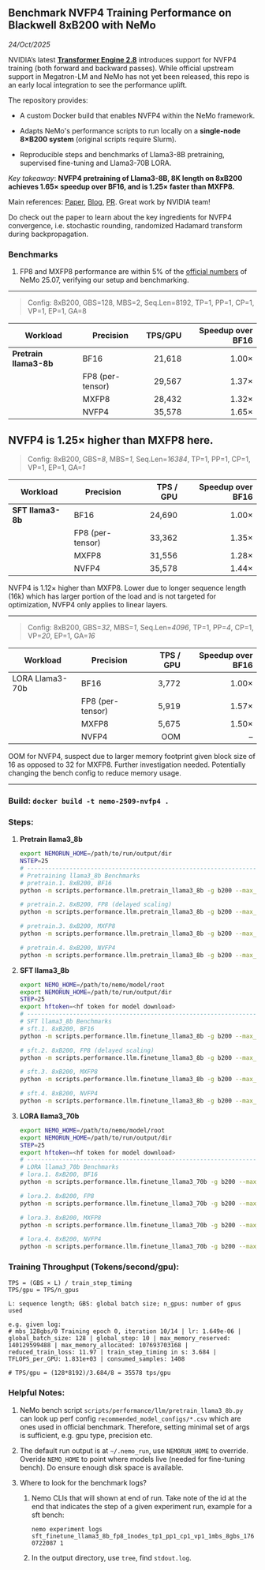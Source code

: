 ## Benchmark NVFP4 Training Performance on Blackwell 8xB200 with NeMo

*24/Oct/2025*

NVIDIA’s latest [**Transformer Engine 2.8**](https://github.com/NVIDIA/TransformerEngine/releases/tag/v2.8) introduces support for NVFP4 training (both forward and backward passes). While official upstream support in Megatron-LM and NeMo has not yet been released, this repo is an early local integration to see the performance uplift.

The repository provides:

* A custom Docker build that enables NVFP4 within the NeMo framework.

* Adapts NeMo's performance scripts to run locally on a **single-node 8×B200 system** (original scripts require Slurm).

* Reproducible steps and benchmarks of Llama3-8B pretraining, supervised fine-tuning and Llama3-70B LORA.

*Key takeaway*: **NVFP4 pretraining of Llama3-8B, 8K length on 8xB200 achieves **1.65× speedup** over BF16, and is **1.25× faster** than MXFP8.** 

Main references: [Paper](https://arxiv.org/abs/2509.25149), [Blog](https://developer.nvidia.com/blog/nvfp4-trains-with-precision-of-16-bit-and-speed-and-efficiency-of-4-bit/), [PR](https://github.com/NVIDIA/TransformerEngine/pull/2177). Great work by NVIDIA team!

Do check out the paper to learn about the key ingredients for NVFP4 convergence, i.e. stochastic rounding, randomized Hadamard transform during backpropagation.

### Benchmarks
1. FP8 and MXFP8 performance are within 5% of the [official numbers](https://docs.nvidia.com/nemo-framework/user-guide/25.07/performance/performance-summary.html) of NeMo 25.07, verifying our setup and benchmarking.

-------------------
> Config: 8xB200, GBS=128, MBS=2, Seq.Len=8192, TP=1, PP=1, CP=1, VP=1, EP=1, GA=8

| Workload                | Precision        | TPS/GPU  | Speedup over BF16 |
|-------------------------| -----------------|---------:|-----:|
| **Pretrain llama3-8b**  | BF16             | 21,618   | 1.00×|
|                         | FP8 (per-tensor) | 29,567   | 1.37×|
|                         | MXFP8            | 28,432   | 1.32×|
|                         | NVFP4            | 35,578   | 1.65×|
NVFP4 is 1.25× higher than MXFP8 here.
-------------------
> Config: 8xB200, GBS=*8*, MBS=*1*, Seq.Len=*16384*, TP=1, PP=1, CP=1, VP=1, EP=1, GA=*1*

| Workload         | Precision        | TPS / GPU | Speedup over BF16 |
|------------------|------------------|----------:|------------------:|
|**SFT llama3-8b** | BF16             | 24,690    | 1.00×             |
|                  | FP8 (per-tensor) | 33,362    | 1.35×             |
|                  | MXFP8            | 31,556    | 1.28×             |
|                  | NVFP4            | 35,578    | 1.44×             |

NVFP4 is 1.12× higher than MXFP8. Lower due to longer sequence length (16k) which has larger portion of the load and is not targeted for optimization, NVFP4 only applies to linear layers.

-------------------
> Config: 8xB200, GBS=*32*, MBS=*1*, Seq.Len=*4096*, TP=1, PP=*4*, CP=1, VP=*20*, EP=1, GA=*16*

| Workload         | Precision        | TPS / GPU | Speedup over BF16 |
|------------------|------------------|----------:|------------------:|
| LORA Llama3-70b  | BF16             | 3,772     | 1.00×             |
|                  | FP8 (per-tensor) | 5,919     | 1.57×             |
|                  | MXFP8            | 5,675     | 1.50×             |
|                  | NVFP4            | OOM       | –                 |

OOM for NVFP4, suspect due to larger memory footprint given block size of 16 as opposed to 32 for MXFP8. Further investigation needed. Potentially changing the bench config to reduce memory usage.

-------------------
### Build: `docker build -t nemo-2509-nvfp4 .`

### Steps:
1. **Pretrain llama3_8b**  
    ```bash
    export NEMORUN_HOME=/path/to/run/output/dir
    NSTEP=25
    # ----------------------------------------------------------------------------------
    # Pretraining llama3_8b Benchmarks
    # pretrain.1. 8xB200, BF16 
    python -m scripts.performance.llm.pretrain_llama3_8b -g b200 --max_steps $NSTEP

    # pretrain.2. 8xB200, FP8 (delayed scaling)
    python -m scripts.performance.llm.pretrain_llama3_8b -g b200 --max_steps $NSTEP --compute_dtype fp8 --fp8_recipe ds

    # pretrain.3. 8xB200, MXFP8
    python -m scripts.performance.llm.pretrain_llama3_8b -g b200 --max_steps $NSTEP --compute_dtype fp8 --fp8_recipe mxfp8

    # pretrain.4. 8xB200, NVFP4
    python -m scripts.performance.llm.pretrain_llama3_8b -g b200 --max_steps $NSTEP --compute_dtype fp8 --fp8_recipe nvfp4
    ```

1. **SFT llama3_8b**
    ```bash
    export NEMO_HOME=/path/to/nemo/model/root
    export NEMORUN_HOME=/path/to/run/output/dir
    STEP=25
    export hftoken=<hf token for model download>
    # ----------------------------------------------------------------------------------
    # SFT llama3_8b Benchmarks
    # sft.1. 8xB200, BF16
    python -m scripts.performance.llm.finetune_llama3_8b -g b200 --max_steps $NSTEP --finetuning sft -hf $hftoken

    # sft.2. 8xB200, FP8 (delayed scaling) 
    python -m scripts.performance.llm.finetune_llama3_8b -g b200 --max_steps $NSTEP --compute_dtype fp8 --fp8_recipe ds --finetuning sft -hf $hftoken

    # sft.3. 8xB200, MXFP8 
    python -m scripts.performance.llm.finetune_llama3_8b -g b200 --max_steps $NSTEP --compute_dtype fp8 --fp8_recipe mxfp8 --finetuning sft -hf $hftoken

    # sft.4. 8xB200, NVFP4
    python -m scripts.performance.llm.finetune_llama3_8b -g b200 --max_steps $NSTEP --compute_dtype fp8 --fp8_recipe nvfp4 --finetuning sft -hf $hftoken
    ```

1. **LORA llama3_70b**
    ```bash
    export NEMO_HOME=/path/to/nemo/model/root
    export NEMORUN_HOME=/path/to/run/output/dir
    STEP=25
    export hftoken=<hf token for model download>
    # ----------------------------------------------------------------------------------
    # LORA llama3_70b Benchmarks
    # lora.1. 8xB200, BF16
    python -m scripts.performance.llm.finetune_llama3_70b -g b200 --max_steps $NSTEP --finetuning lora -hf $hftoken

    # lora.2. 8xB200, FP8
    python -m scripts.performance.llm.finetune_llama3_70b -g b200 --max_steps $NSTEP --compute_dtype fp8 --fp8_recipe ds --finetuning lora -hf $hftoken

    # lora.3. 8xB200, MXFP8
    python -m scripts.performance.llm.finetune_llama3_70b -g b200 --max_steps $NSTEP --compute_dtype fp8 --fp8_recipe mxfp8 --finetuning lora -hf $hftoken

    # lora.4. 8xB200, NVFP4
    python -m scripts.performance.llm.finetune_llama3_70b -g b200 --max_steps $NSTEP --compute_dtype fp8 --fp8_recipe nvfp4 --finetuning lora -hf $hftoken
    ```

### Training Throughput (Tokens/second/gpu):
```
TPS = (GBS × L) / train_step_timing
TPS/gpu = TPS/n_gpus

L: sequence length; GBS: global batch size; n_gpus: number of gpus used

e.g. given log:
# mbs_128gbs/0 Training epoch 0, iteration 10/14 | lr: 1.649e-06 | global_batch_size: 128 | global_step: 10 | max_memory_reserved: 140129599488 | max_memory_allocated: 107693703168 | reduced_train_loss: 11.97 | train_step_timing in s: 3.684 | TFLOPS_per_GPU: 1.831e+03 | consumed_samples: 1408

# TPS/gpu = (128*8192)/3.684/8 = 35578 tps/gpu
```

### Helpful Notes:
1. NeMo bench script `scripts/performance/llm/pretrain_llama3_8b.py` can look up perf config `recommended_model_configs/*.csv` which are ones used in official benchmark. Therefore, setting minimal set of args is sufficient, e.g. gpu type, precision etc.

1. The default run output is at `~/.nemo_run`, use `NEMORUN_HOME` to override. Overide `NEMO_HOME` to point where models live (needed for fine-tuning bench). Do ensure enough disk space is available.

1. Where to look for the benchmark logs? 
    1. Nemo CLIs that will shown at end of run. Take note of the id at the end that indicates the step of a given experiment run, example for a sft bench:
        
        `nemo experiment logs sft_finetune_llama3_8b_fp8_1nodes_tp1_pp1_cp1_vp1_1mbs_8gbs_1760722087 1` 
    2. In  the output directory, use `tree`, find `stdout.log`. 
